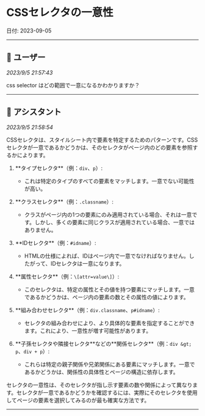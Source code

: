 # CSSセレクタの一意性

日付: 2023-09-05

---

## 👤 ユーザー
*2023/9/5 21:57:43*

css selector はどの範囲で一意になるかわかりますか？

---

## 🤖 アシスタント
*2023/9/5 21:58:54*

CSSセレクタは、スタイルシート内で要素を特定するためのパターンです。CSSセレクタが一意であるかどうかは、そのセレクタがページ内のどの要素を参照するかによります。 

1. \*\*タイプセレクタ\*\*（例：`div`、`p`）:
    - これは特定のタイプのすべての要素をマッチします。一意でない可能性が高い。

2. \*\*クラスセレクタ\*\*（例：`.classname`）:
    - クラスがページ内の1つの要素にのみ適用されている場合、それは一意です。しかし、多くの要素に同じクラスが適用されている場合、一意ではありません。

3. \*\*IDセレクタ\*\*（例：`#idname`）:
    - HTMLの仕様によれば、IDはページ内で一意でなければなりません。したがって、IDセレクタは一意になります。

4. \*\*属性セレクタ\*\*（例：`\[attr=value\]`）:
    - このセレクタは、特定の属性とその値を持つ要素にマッチします。一意であるかどうかは、ページ内の要素の数とその属性の値によります。

5. \*\*組み合わせセレクタ\*\*（例：`div.classname`、`p#idname`）:
    - セレクタの組み合わせにより、より具体的な要素を指定することができます。これにより、一意性が増す可能性があります。

6. \*\*子孫セレクタや隣接セレクタ\*\*などの\*\*関係セレクタ\*\*（例：`div &gt; p`、`div + p`）:
    - これらは特定の親子関係や兄弟関係にある要素にマッチします。一意であるかどうかは、関係性の具体性とページの構造に依存します。

セレクタの一意性は、そのセレクタが指し示す要素の数や関係によって異なります。セレクタが一意であるかどうかを確認するには、実際にそのセレクタを使用してページの要素を選択してみるのが最も確実な方法です。

---
